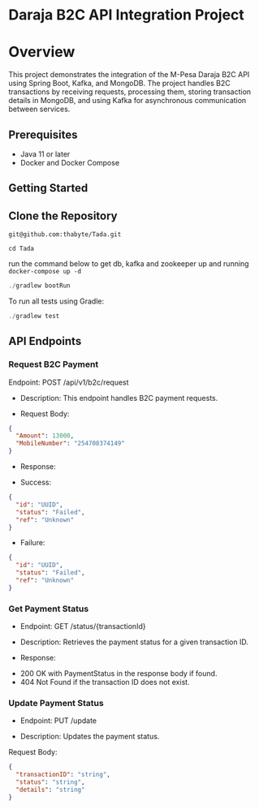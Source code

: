 # Daraja B2C API Integration Project

# Overview
This project demonstrates the integration of the M-Pesa Daraja B2C API using Spring Boot, Kafka, and MongoDB. The project handles B2C transactions by receiving requests, processing them, storing transaction details in MongoDB, and using Kafka for asynchronous communication between services.

## Prerequisites
- Java 11 or later
- Docker and Docker Compose

## Getting Started
## Clone the Repository
``
git@github.com:thabyte/Tada.git
``

``
cd Tada
``

run the command below to get db, kafka and zookeeper up and running
``
docker-compose up -d
``
```js
./gradlew bootRun
```

To run all tests using Gradle:

```js
./gradlew test
```

## API Endpoints


### Request B2C Payment
   Endpoint: POST /api/v1/b2c/request

* Description: This endpoint handles B2C payment requests.

* Request Body:

```json
{
  "Amount": 13000,
  "MobileNumber": "254708374149"
}
```

* Response:

* Success:
```json
{
  "id": "UUID",
  "status": "Failed",
  "ref": "Unknown"
}

```

* Failure:
```json
{
  "id": "UUID",
  "status": "Failed",
  "ref": "Unknown"
}
```

### Get Payment Status
* Endpoint: GET /status/{transactionId}

* Description: Retrieves the payment status for a given transaction ID.

* Response:

- 200 OK with PaymentStatus in the response body if found.
- 404 Not Found if the transaction ID does not exist.


### Update Payment Status
* Endpoint: PUT /update

* Description: Updates the payment status.

Request Body:

```json
{
  "transactionID": "string",
  "status": "string",
  "details": "string"
}
```






